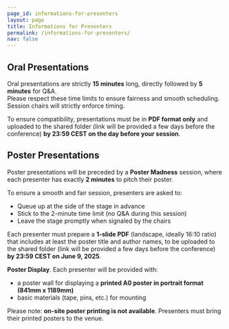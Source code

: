 ```yaml
---
page_id: informations-for-presenters
layout: page
title: Informations for Presenters
permalink: /informations-for-presenters/
nav: false
---
```




## Oral Presentations

Oral presentations are strictly **15 minutes** long, directly followed by **5 minutes** for Q&A.  
Please respect these time limits to ensure fairness and smooth scheduling. Session chairs will strictly enforce timing.

To ensure compatibility, presentations must be in **PDF format only** and uploaded to the shared folder (link will be provided a few days before the conference) **by 23:59 CEST on the day before your session**.


## Poster Presentations

Poster presentations will be preceded by a **Poster Madness** session, where each presenter has exactly **2 minutes** to pitch their poster.

To ensure a smooth and fair session, presenters are asked to:
- Queue up at the side of the stage in advance
- Stick to the 2-minute time limit (no Q&A during this session)
- Leave the stage promptly when signaled by the chairs

Each presenter must prepare a **1-slide PDF** (landscape, ideally 16:10 ratio) that includes at least the poster title and author names, to be uploaded to the shared folder (link will be provided a few days before the conference) **by 23:59 CEST on June 9, 2025**.

**Poster Display**. Each presenter will be provided with:
- a poster wall for displaying a **printed A0 poster in portrait format (841mm x 1189mm)**
- basic materials (tape, pins, etc.) for mounting

Please note: **on-site poster printing is not available**. Presenters must bring their printed posters to the venue.